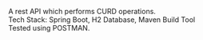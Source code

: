 

A rest API which performs CURD operations.  
Tech Stack:
Spring Boot, H2 Database, Maven Build Tool  
Tested using POSTMAN.


